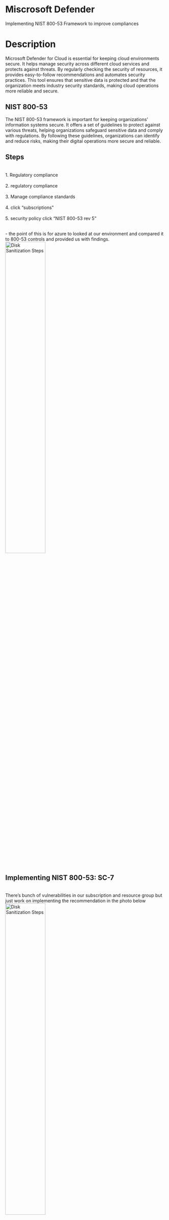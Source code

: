 # Miscrosoft Defender
Implementing NIST 800-53 Framework to improve compliances

<h1>Description</h1>
Microsoft Defender for Cloud is essential for keeping cloud environments secure. It helps manage security across different cloud services and protects against threats. By regularly checking the security of resources, it provides easy-to-follow recommendations and automates security practices. This tool ensures that sensitive data is protected and that the organization meets industry security standards, making cloud operations more reliable and secure.

<h2>NIST 800-53</h2>
The NIST 800-53 framework is important for keeping organizations' information systems secure. It offers a set of guidelines to protect against various threats, helping organizations safeguard sensitive data and comply with regulations. By following these guidelines, organizations can identify and reduce risks, making their digital operations more secure and reliable.

<h2>Steps</h2>
<br>1. Regulatory compliance </br>
<br>2. regulatory compliance </br>
<br>3. Manage compliance standards </br>
<br>4. click “subscriptions" </br>
<br>5. security policy  click “NIST 800-53 rev 5” </br>

<br>- the point of this is for azure to looked at our environment and compared it to 800-53 controls and provided us with findings.</br>
  <img src="https://imgur.com/bJskdzG.png" height="50%" width="50%" alt="Disk Sanitization Steps"/>
</br>

<h2>Implementing  NIST 800-53: SC-7</h2>
<br>There’s bunch of vulnerabilities in our subscription and resource group but just work on implementing the recommendation in the photo below</br>
<img src="https://imgur.com/BxKBjIn.png" height="50%" width="50%" alt="Disk Sanitization Steps"/>
</br>





